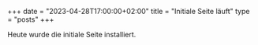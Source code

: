 +++
date = "2023-04-28T17:00:00+02:00"
title = "Initiale Seite läuft"
type = "posts"
+++

Heute wurde die initiale Seite installiert.
